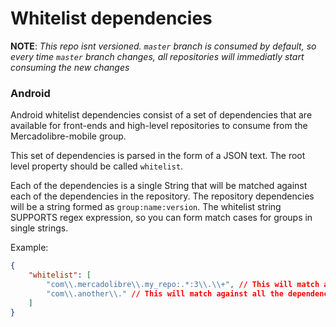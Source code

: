 # Whitelist dependencies

**NOTE**: _This repo isnt versioned. `master` branch is consumed by default, so every time `master` branch changes, all repositories will immediatly start consuming the new changes_

### Android

Android whitelist dependencies consist of a set of dependencies that are available for front-ends and high-level repositories to consume from the Mercadolibre-mobile group.

This set of dependencies is parsed in the form of a JSON text. The root level property should be called `whitelist`.

Each of the dependencies is a single String that will be matched against each of the dependencies in the repository. The repository dependencies will be a string formed as `group:name:version`. The whitelist string SUPPORTS regex expression, so you can form match cases for groups in single strings.

Example:
```JSON
{
    "whitelist": [
        "com\\.mercadolibre\\.my_repo:.*:3\\.\\+", // This will match all names of the group 'com.mercadolibre.my_repo' with the version '3.+' (The repo must have 3.+, not 3.9)
        "com\\.another\\." // This will match against all the dependencies that are from the group 'com.another.[whatever]'. It doesnt matter which version or name it has!
    ]
}
```

